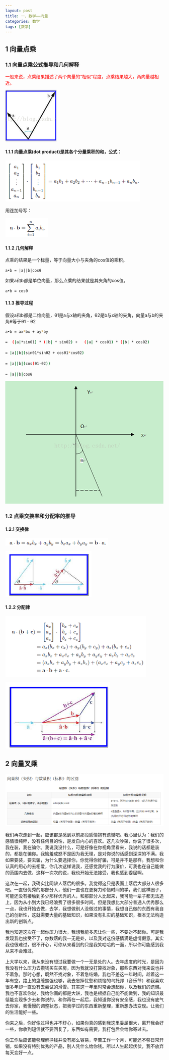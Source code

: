 ```yaml
---
layout: post
title: 一、数学——向量
categories: 数学
tags: [数学]
---
```


## 1 向量点乘
### 1.1 向量点乘公式推导和几何解释

<font color="red">
一般来说，点乘结果描述了两个向量的“相似”程度，点乘结果越大，两向量越相近。
</font>

![alt text](image.png)

#### 1.1.1 向量点乘(dot product)是其各个分量乘积的和，公式：

![alt text](image-1.png)

用连加号写：

![alt text](image-2.png)

#### 1.1.2 几何解释

点乘的结果是一个标量，等于向量大小与夹角的cos值的乘积。

`a•b = |a||b|cosθ`

如果a和b都是单位向量，那么点乘的结果就是其夹角的cos值。

`a•b = cosθ`

#### 1.1.3 推导过程

假设a和b都是二维向量，θ1是a与x轴的夹角，θ2是b与x轴的夹角，向量a与b的夹角θ等于θ1 - θ2

```sh
a•b = ax*bx + ay*by 

=  (|a|*sinθ1) * (|b| * sinθ2) +   (|a| * cosθ1) * (|b| * cosθ2)

= |a||b|(sinθ1*sinθ2 + cosθ1*cosθ2)

= |a||b|(cos(θ1-θ2))

= |a||b|cosθ
```

![alt text](image-3.png)

### 1.2 点乘交换率和分配率的推导

#### 1.2.1 交换律

![alt text](image-4.png)

![alt text](image-5.png)

#### 1.2.2 分配律

![alt text](image-6.png)

![alt text](image-7.png)

## 2 向量叉乘

![alt text](image-8.png)

我们再次走到一起，应该都是感到以前那段感情抱有遗憾吧。我心里认为：我们的感情很纯粹，没有任何目的性，是发自内心的喜欢。这几次吵架，你说了很多次，我在装，我在骗你。我说我没什么，可是好像在你视角里看来，我说的话都是装的，都是在骗你。我恼羞成怒不是因为我无理，是对你说的话感到深深的不满。我如果要装，要去骗，为什么要选择你，你觉得你好骗，可是并不是那样。我想和你认真的用心的去相爱，你几次这样说我，还感觉我的行为廉价，可我也在自己能做的范围内去做，这样一次次的说，我也开始无法接受，我也感到委屈啊。

这次在一起，我确实比同龄人落后的很多。我觉得这只是表面上落后大部分人很多吧。一直很优秀的那部分人，他们一直也在更努力珍惜时间的学，我们这样圈子，可能还没有接触到多少那样优秀的人，和那部分人比起来，我可能一辈子都无法追上，因为从小到大我已经浪费了很多很多时间。但是我想比大部分普通人优秀那么一点，我也开始去做，去学，我想做别人没做过的事情，我想自己做的东西有我自己的创新性，这就需要大量的基础知识，如果没有扎实的基础知识，根本无法构造出新的创新点。

我也知道这次在一起你压力很大，我想我能多忍让你一些，不要对不起你。可是我发现我也接受不了，你数落的我一无是处，以及我对这份感情满是虚情假意。其实我也很难过，很不开心，可你从来看到的只是我笑哈哈的一面，所以你可能感到我从来不会难过。

上大学以来，我从来没有想过我要做一个一无是处的人。去年虚度的时光，是因为我没有什么压力去攒钱买车买房，因为我就没打算找对象，那些东西对我来说也并不着急。那时心想，既然不找对象，不着急结婚，我也不差这一年时间，趁着这一年有空，路上的盘缠勉强也够，我去忘掉忧愁和烦恼的乌托邦（音乐节）和我喜欢很多年却一直没有去尝试的滑雪。其实这一年里时常会想起你，以及我们的遗憾。我也不喜欢你说，我给你画的都是大饼，我也是根据自己能不能做到，我的知识最低能变现多少去和你说的。和你再在一起后，我知道你没有安全感，我也没有底气去你家，我慢慢的调整状态，把我学过的东西重新整理，重新想办法变现。让我们的生活能好一些。

你来之后，你好像过得也并不舒心，如果你真的感到我这里委屈很大，离开我会好一些，你收到短信就不要回复了。东西如有需要，我打包后会给你寄过去。

你工作后应该能够理解挣钱并没有那么容易，辛苦工作一个月，可能还不够日常开销，如果没有特别优秀的产品，别人凭什么给你钱。所以人生起起伏伏，我不放弃每天变好一点。